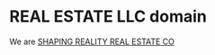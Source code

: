# REAL ESTATE LLC domain

We are [SHAPING REALITY REAL ESTATE CO](http://shapingreality.realestateco/)
